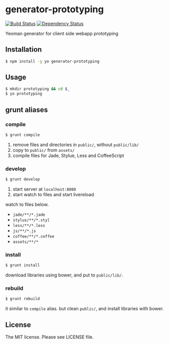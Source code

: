 # generator-prototyping

[![Build Status](https://travis-ci.org/sasaplus1/generator-prototyping.png)](https://travis-ci.org/sasaplus1/generator-prototyping)
[![Dependency Status](https://gemnasium.com/sasaplus1/generator-prototyping.png)](https://gemnasium.com/sasaplus1/generator-prototyping)

Yeoman generator for client side webapp prototyping

## Installation

```sh
$ npm install -g yo generator-prototyping
```

## Usage

```sh
$ mkdir prototyping && cd $_
$ yo prototyping
```

## grunt aliases

### compile

```sh
$ grunt compile
```

1. remove files and directories in `public/`, without `public/lib/`
1. copy to `public/` from `assets/`
1. compile files for Jade, Stylue, Less and CoffeeScript

### develop

```sh
$ grunt develop
```

1. start server at `localhost:8000`
1. start watch to files and start livereload

watch to files below.

- `jade/**/*.jade`
- `stylus/**/*.styl`
- `less/**/*.less`
- `js/**/*.js`
- `coffee/**/*.coffee`
- `assets/**/*`

### install

```sh
$ grunt install
```

download libraries using bower, and put to `public/lib/`.

### rebuild

```sh
$ grunt rebuild
```

it similar to `compile` alias. but clean `public/`, and install libraries with bower.

## License

The MIT license. Please see LICENSE file.

